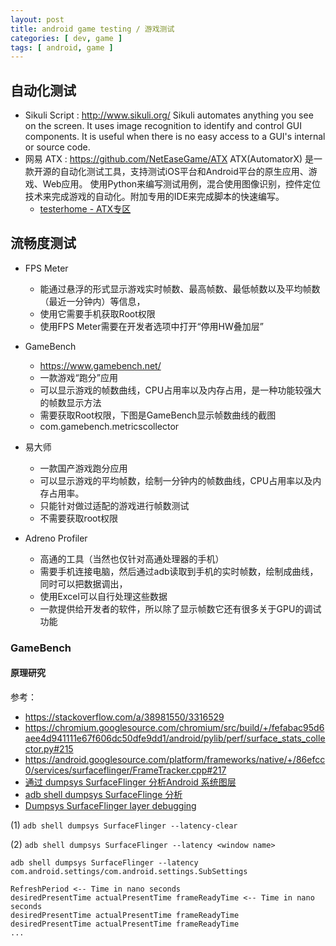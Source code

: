 ```yaml
---
layout: post
title: android game testing / 游戏测试
categories: [ dev, game ]
tags: [ android, game ]
---
```




## 自动化测试

* Sikuli Script : <http://www.sikuli.org/>
  Sikuli automates anything you see on the screen. It uses image recognition to identify and control GUI components. It is useful when there is no easy access to a GUI's internal or source code.
* 网易 ATX : <https://github.com/NetEaseGame/ATX>
  ATX(AutomatorX) 是一款开源的自动化测试工具，支持测试iOS平台和Android平台的原生应用、游戏、Web应用。 使用Python来编写测试用例，混合使用图像识别，控件定位技术来完成游戏的自动化。附加专用的IDE来完成脚本的快速编写。
  * [testerhome - ATX专区](https://testerhome.com/topics/node78)


## 流畅度测试

* FPS Meter
  * 能通过悬浮的形式显示游戏实时帧数、最高帧数、最低帧数以及平均帧数（最近一分钟内）等信息，
  * 使用它需要手机获取Root权限
  * 使用FPS Meter需要在开发者选项中打开“停用HW叠加层”

* GameBench
  * <https://www.gamebench.net/>
  * 一款游戏“跑分”应用
  * 可以显示游戏的帧数曲线，CPU占用率以及内存占用，是一种功能较强大的帧数显示方法
  * 需要获取Root权限，下图是GameBench显示帧数曲线的截图
  * com.gamebench.metricscollector

* 易大师
  * 一款国产游戏跑分应用
  * 可以显示游戏的平均帧数，绘制一分钟内的帧数曲线，CPU占用率以及内存占用率。
  * 只能针对做过适配的游戏进行帧数测试
  * 不需要获取root权限

* Adreno Profiler
  * 高通的工具（当然也仅针对高通处理器的手机）
  * 需要手机连接电脑，然后通过adb读取到手机的实时帧数，绘制成曲线，同时可以把数据调出，
  * 使用Excel可以自行处理这些数据
  * 一款提供给开发者的软件，所以除了显示帧数它还有很多关于GPU的调试功能


### GameBench

#### 原理研究

参考：
* <https://stackoverflow.com/a/38981550/3316529>
* <https://chromium.googlesource.com/chromium/src/build/+/fefabac95d6aee4d941111e67f606dc50dfe9dd1/android/pylib/perf/surface_stats_collector.py#215>
* <https://android.googlesource.com/platform/frameworks/native/+/86efcc0/services/surfaceflinger/FrameTracker.cpp#217>
* [通过 dumpsys SurfaceFlinger 分析Android 系统图层](http://blog.csdn.net/haima1998/article/details/38060403)
* [adb shell dumpsys SurfaceFlinge 分析](http://blog.csdn.net/dddd0216/article/details/74978918)
* [Dumpsys SurfaceFlinger layer debugging](http://bamboopuppy.com/dumpsys-surfaceflinger-layer-debugging/)


(1) `adb shell dumpsys SurfaceFlinger --latency-clear`

(2) `adb shell dumpsys SurfaceFlinger --latency <window name>`


~~~
adb shell dumpsys SurfaceFlinger --latency com.android.settings/com.android.settings.SubSettings

RefreshPeriod <-- Time in nano seconds
desiredPresentTime actualPresentTime frameReadyTime <-- Time in nano seconds
desiredPresentTime actualPresentTime frameReadyTime
desiredPresentTime actualPresentTime frameReadyTime
...
~~~


































